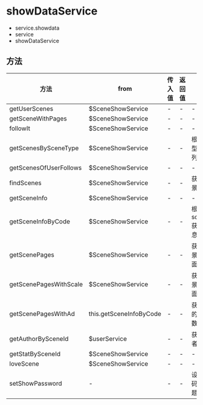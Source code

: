 # showDataService
- service.showdata
- service
- showDataService

## 方法
方法|from|传入值|返回值|含义
---|---|---|---|---
getUserScenes|$SceneShowService|-|-|-
getSceneWithPages|$SceneShowService|-|-|-
followIt|$SceneShowService|-|-|-
getScenesBySceneType|$SceneShowService|-|-|根据场景类型获取场景列表
getScenesOfUserFollows|$SceneShowService|-|-|-
findScenes|$SceneShowService|-|-|获取所有场景列表
getSceneInfo|$SceneShowService|-|-|-
getSceneInfoByCode|$SceneShowService|-|-|根据scenecode 获取场景信息
getScenePages|$SceneShowService|-|-|获取单个场景的所有页面数据
getScenePagesWithScale|$SceneShowService|-|-|获取单个场景的所有页面数据
getScenePagesWithAd|this.getSceneInfoByCode|-|-|获取带广告的场景页面数据
getAuthorBySceneId|$userService|-|-|获取场景作者信息
getStatBySceneId|$SceneShowService|-|-|-
loveScene|$SceneShowService|-|-|-
setShowPassword|-|-|-|设置查看密码或回答问题的开关
